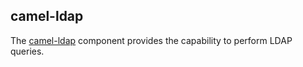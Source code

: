 ## camel-ldap

The [camel-ldap](http://camel.apache.org/ldap.html) component provides the capability to perform LDAP queries.
